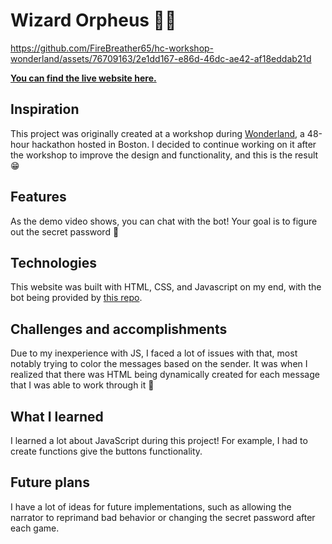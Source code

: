 # Wizard Orpheus 🧙🏾

https://github.com/FireBreather65/hc-workshop-wonderland/assets/76709163/2e1dd167-e86d-46dc-ae42-af18eddab21d

**[You can find the live website here.](https://firebreather65.github.io/wizard-orpheus/)**

## Inspiration
This project was originally created at a workshop during [Wonderland](https://wonderland.hackclub.com/), a 48-hour hackathon hosted in Boston. I decided to continue working on it after the workshop to improve the design and functionality, and this is the result 😁
<!--  -->

## Features
As the demo video shows, you can chat with the bot! Your goal is to figure out the secret password 🤫

## Technologies
This website was built with HTML, CSS, and Javascript on my end, with the bot being provided by [this repo](https://github.com/hackclub/wizard-orpheus).

## Challenges and accomplishments
Due to my inexperience with JS, I faced a lot of issues with that, most notably trying to color the messages based on the sender. It was when I realized that there was HTML being dynamically created for each message that I was able to work through it 🙂

## What I learned
I learned a lot about JavaScript during this project! For example, I had to create functions give the buttons functionality.

## Future plans
I have a lot of ideas for future implementations, such as allowing the narrator to reprimand bad behavior or changing the secret password after each game.
